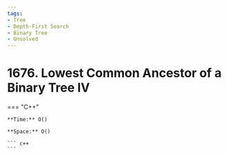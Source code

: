 ```yaml
---
tags:
- Tree
- Depth-First Search
- Binary Tree
- Unsolved
---
```



# 1676. Lowest Common Ancestor of a Binary Tree IV

=== "C++"

    **Time:** O()

    **Space:** O()

    ``` c++
    ```